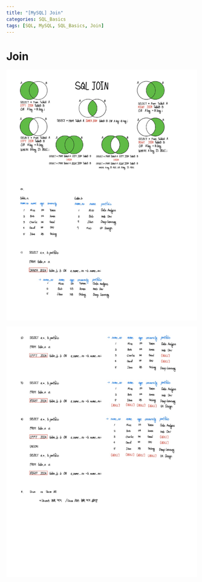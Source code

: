 ```yaml
---
title: "[MySQL] Join"
categories: SQL_Basics
tags: [SQL, MySQL, SQL_Basics, Join]
---
```


# Join

![jpg](/assets/images/SQL/1/1.jpg)

![jpg](/assets/images/SQL/1/2.jpg)